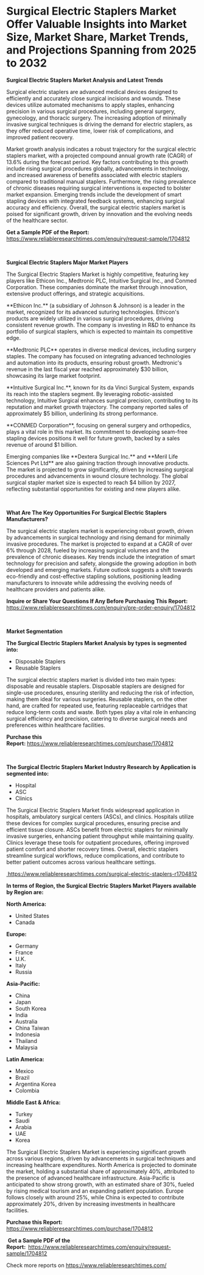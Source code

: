 <p><h1>Surgical Electric Staplers Market Offer Valuable Insights into Market Size, Market Share, Market Trends, and Projections Spanning from 2025 to 2032</h1></p><p><strong>Surgical Electric Staplers Market Analysis and Latest Trends</strong></p>
<p><p>Surgical electric staplers are advanced medical devices designed to efficiently and accurately close surgical incisions and wounds. These devices utilize automated mechanisms to apply staples, enhancing precision in various surgical procedures, including general surgery, gynecology, and thoracic surgery. The increasing adoption of minimally invasive surgical techniques is driving the demand for electric staplers, as they offer reduced operative time, lower risk of complications, and improved patient recovery.</p><p>Market growth analysis indicates a robust trajectory for the surgical electric staplers market, with a projected compound annual growth rate (CAGR) of 13.6% during the forecast period. Key factors contributing to this growth include rising surgical procedures globally, advancements in technology, and increased awareness of benefits associated with electric staplers compared to traditional manual staplers. Furthermore, the rising prevalence of chronic diseases requiring surgical interventions is expected to bolster market expansion. Emerging trends include the development of smart stapling devices with integrated feedback systems, enhancing surgical accuracy and efficiency. Overall, the surgical electric staplers market is poised for significant growth, driven by innovation and the evolving needs of the healthcare sector.</p></p>
<p><strong>Get a Sample PDF of the Report:&nbsp;</strong> <a href="https://www.reliableresearchtimes.com/enquiry/request-sample/1704812?utm_campaign=3190&utm_medium=2&utm_source=Github&utm_content=ia&utm_term=27032025&utm_id=surgical-electric-staplers">https://www.reliableresearchtimes.com/enquiry/request-sample/1704812</a></p>
<p>&nbsp;</p>
<p><strong>Surgical Electric Staplers Major Market Players</strong></p>
<p><p>The Surgical Electric Staplers Market is highly competitive, featuring key players like Ethicon Inc., Medtronic PLC, Intuitive Surgical Inc., and Conmed Corporation. These companies dominate the market through innovation, extensive product offerings, and strategic acquisitions.</p><p>**Ethicon Inc.** (a subsidiary of Johnson & Johnson) is a leader in the market, recognized for its advanced suturing technologies. Ethicon's products are widely utilized in various surgical procedures, driving consistent revenue growth. The company is investing in R&D to enhance its portfolio of surgical staplers, which is expected to maintain its competitive edge.</p><p>**Medtronic PLC** operates in diverse medical devices, including surgery staples. The company has focused on integrating advanced technologies and automation into its products, ensuring robust growth. Medtronic's revenue in the last fiscal year reached approximately $30 billion, showcasing its large market footprint.</p><p>**Intuitive Surgical Inc.**, known for its da Vinci Surgical System, expands its reach into the staplers segment. By leveraging robotic-assisted technology, Intuitive Surgical enhances surgical precision, contributing to its reputation and market growth trajectory. The company reported sales of approximately $5 billion, underlining its strong performance.</p><p>**CONMED Corporation**, focusing on general surgery and orthopedics, plays a vital role in this market. Its commitment to developing seam-free stapling devices positions it well for future growth, backed by a sales revenue of around $1 billion.</p><p>Emerging companies like **Dextera Surgical Inc.** and **Meril Life Sciences Pvt Ltd** are also gaining traction through innovative products. The market is projected to grow significantly, driven by increasing surgical procedures and advancements in wound closure technology. The global surgical stapler market size is expected to reach $4 billion by 2027, reflecting substantial opportunities for existing and new players alike.</p></p>
<p>&nbsp;</p>
<p><strong>What Are The Key Opportunities For Surgical Electric Staplers Manufacturers?</strong></p>
<p><p>The surgical electric staplers market is experiencing robust growth, driven by advancements in surgical technology and rising demand for minimally invasive procedures. The market is projected to expand at a CAGR of over 6% through 2028, fueled by increasing surgical volumes and the prevalence of chronic diseases. Key trends include the integration of smart technology for precision and safety, alongside the growing adoption in both developed and emerging markets. Future outlook suggests a shift towards eco-friendly and cost-effective stapling solutions, positioning leading manufacturers to innovate while addressing the evolving needs of healthcare providers and patients alike.</p></p>
<p><strong>Inquire or Share Your Questions If Any Before Purchasing This Report:</strong> <a href="https://www.reliableresearchtimes.com/enquiry/pre-order-enquiry/1704812?utm_campaign=3190&utm_medium=2&utm_source=Github&utm_content=ia&utm_term=27032025&utm_id=surgical-electric-staplers">https://www.reliableresearchtimes.com/enquiry/pre-order-enquiry/1704812</a></p>
<p>&nbsp;</p>
<p><strong>Market Segmentation</strong></p>
<p><strong>The Surgical Electric Staplers Market Analysis by types is segmented into:</strong></p>
<p><ul><li>Disposable Staplers</li><li>Reusable Staplers</li></ul></p>
<p><p>The surgical electric staplers market is divided into two main types: disposable and reusable staplers. Disposable staplers are designed for single-use procedures, ensuring sterility and reducing the risk of infection, making them ideal for various surgeries. Reusable staplers, on the other hand, are crafted for repeated use, featuring replaceable cartridges that reduce long-term costs and waste. Both types play a vital role in enhancing surgical efficiency and precision, catering to diverse surgical needs and preferences within healthcare facilities.</p></p>
<p><strong>Purchase this Report:&nbsp;</strong><a href="https://www.reliableresearchtimes.com/purchase/1704812?utm_campaign=3190&utm_medium=2&utm_source=Github&utm_content=ia&utm_term=27032025&utm_id=surgical-electric-staplers">https://www.reliableresearchtimes.com/purchase/1704812</a></p>
<p>&nbsp;</p>
<p><strong>The Surgical Electric Staplers Market Industry Research by Application is segmented into:</strong></p>
<p><ul><li>Hospital</li><li>ASC</li><li>Clinics</li></ul></p>
<p><p>The Surgical Electric Staplers Market finds widespread application in hospitals, ambulatory surgical centers (ASCs), and clinics. Hospitals utilize these devices for complex surgical procedures, ensuring precise and efficient tissue closure. ASCs benefit from electric staplers for minimally invasive surgeries, enhancing patient throughput while maintaining quality. Clinics leverage these tools for outpatient procedures, offering improved patient comfort and shorter recovery times. Overall, electric staplers streamline surgical workflows, reduce complications, and contribute to better patient outcomes across various healthcare settings.</p></p>
<p><a href="https://www.reliableresearchtimes.com/surgical-electric-staplers-r1704812?utm_campaign=3190&utm_medium=2&utm_source=Github&utm_content=ia&utm_term=27032025&utm_id=surgical-electric-staplers">&nbsp;https://www.reliableresearchtimes.com/surgical-electric-staplers-r1704812</a></p>
<p><strong>In terms of Region, the Surgical Electric Staplers Market Players available by Region are:</strong></p>
<p>
    <p> <strong> North America: </strong>
        <ul>
            <li>United States</li>
            <li>Canada</li>
        </ul>
        </p> 
    <p> <strong> Europe: </strong>
        <ul>
            <li>Germany</li>
            <li>France</li>
            <li>U.K.</li>
            <li>Italy</li>
            <li>Russia</li>
        </ul>
        </p> 
    <p> <strong> Asia-Pacific: </strong>
        <ul>
            <li>China</li>
            <li>Japan</li>
            <li>South Korea</li>
            <li>India</li>
            <li>Australia</li>
            <li>China Taiwan</li>
            <li>Indonesia</li>
            <li>Thailand</li>
            <li>Malaysia</li>
        </ul>
        </p> 
    <p> <strong> Latin America: </strong>
        <ul>
            <li>Mexico</li>
            <li>Brazil</li>
            <li>Argentina Korea</li>
            <li>Colombia</li>
        </ul>
        </p> 
    <p> <strong> Middle East & Africa: </strong>
        <ul>
            <li>Turkey</li>
            <li>Saudi</li>
            <li>Arabia</li>
            <li>UAE</li>
            <li>Korea</li>
        </ul>
    </p>
    </p>
<p><p>The Surgical Electric Staplers Market is experiencing significant growth across various regions, driven by advancements in surgical techniques and increasing healthcare expenditures. North America is projected to dominate the market, holding a substantial share of approximately 40%, attributed to the presence of advanced healthcare infrastructure. Asia-Pacific is anticipated to show strong growth, with an estimated share of 30%, fueled by rising medical tourism and an expanding patient population. Europe follows closely with around 25%, while China is expected to contribute approximately 20%, driven by increasing investments in healthcare facilities.</p></p>
<p><strong>Purchase this Report: </strong><a href="https://www.reliableresearchtimes.com/purchase/1704812?utm_campaign=3190&utm_medium=2&utm_source=Github&utm_content=ia&utm_term=27032025&utm_id=surgical-electric-staplers">https://www.reliableresearchtimes.com/purchase/1704812</a></p>
<p>&nbsp;<strong>Get a Sample PDF of the Report:&nbsp;&nbsp;</strong><a href="https://www.reliableresearchtimes.com/enquiry/request-sample/1704812?utm_campaign=3190&utm_medium=2&utm_source=Github&utm_content=ia&utm_term=27032025&utm_id=surgical-electric-staplers">https://www.reliableresearchtimes.com/enquiry/request-sample/1704812</a></p>
<p><strong></strong></p>
<p>Check more reports on <a href="https://www.reliableresearchtimes.com/?utm_campaign=3190&utm_medium=2&utm_source=Github&utm_content=ia&utm_term=27032025&utm_id=surgical-electric-staplers">https://www.reliableresearchtimes.com/</a></p>